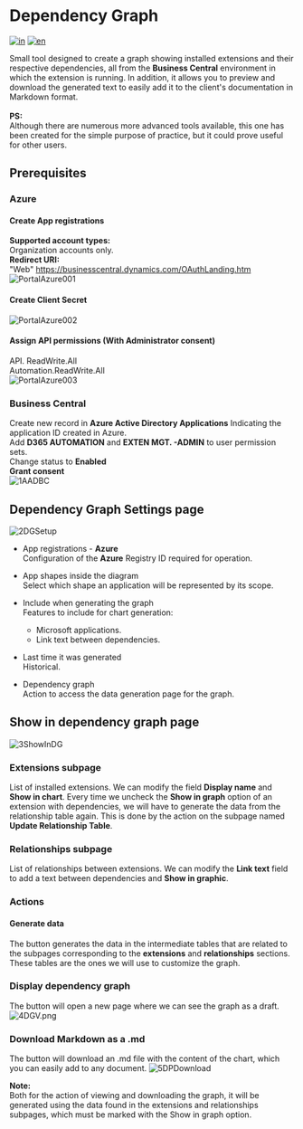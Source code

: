 # Dependency Graph 
[![in](https://img.shields.io/badge/lang-en-pink.svg)](https://github.com/NovoaDev/Dependency-Graph-BCExt/blob/main/README.md)
[![en](https://img.shields.io/badge/lang-es-black.svg)](https://github.com/NovoaDev/Dependency-Graph-BCExt/blob/main/README.es-ES.md)

Small tool designed to create a graph showing installed extensions and their respective dependencies, all from the **Business Central** environment in which the extension is running. In addition, it allows you to preview and download the generated text to easily add it to the client's documentation in Markdown format. <br> <br>
**PS:** <br>
Although there are numerous more advanced tools available, this one has been created for the simple purpose of practice, but it could prove useful for other users.

## Prerequisites
### Azure
#### Create App registrations
**Supported account types:** <br>
Organization accounts only. <br>
**Redirect URI:** <br>
"Web" https://businesscentral.dynamics.com/OAuthLanding.htm <br>
![PortalAzure001](/res/PortalAzure001.png)

#### Create Client Secret
![PortalAzure002](/res/PortalAzure002.png)

#### Assign API permissions (With Administrator consent) 
API. ReadWrite.All <br>
Automation.ReadWrite.All <br>
![PortalAzure003](/res/PortalAzure003.png)

### Business Central
Create new record in **Azure Active Directory Applications** Indicating the application ID created in Azure. <br>
Add **D365 AUTOMATION** and **EXTEN MGT. -ADMIN** to user permission sets. <br>
Change status to **Enabled** <br>
**Grant consent** <br>
![1AADBC](/res/1AADBC.png)

## Dependency Graph Settings page
![2DGSetup](/res/2DGSetup.png)

- App registrations - **Azure** <br>
Configuration of the **Azure** Registry ID required for operation.

- App shapes inside the diagram <br>
Select which shape an application will be represented by its scope.

- Include when generating the graph <br>
Features to include for chart generation: <br>
    - Microsoft applications. 
    - Link text between dependencies.

- Last time it was generated <br>
Historical.

- Dependency graph <br>
Action to access the data generation page for the graph.

## Show in dependency graph page
![3ShowInDG](/res/3ShowInDG.png)
### Extensions subpage 
List of installed extensions. We can modify the field **Display name** and **Show in chart**. Every time we uncheck the **Show in graph** option of an extension with dependencies, we will have to generate the data from the relationship table again. This is done by the action on the subpage named **Update Relationship Table**.

### Relationships subpage
List of relationships between extensions. We can modify the **Link text** field to add a text between dependencies and **Show in graphic**.

### Actions
#### Generate data
The button generates the data in the intermediate tables that are related to the subpages corresponding to the **extensions** and **relationships** sections. These tables are the ones we will use to customize the graph.
### Display dependency graph
The button will open a new page where we can see the graph as a draft. 
![4DGV.png](/res/4DGV.png)

### Download Markdown as a .md
The button will download an .md file with the content of the chart, which you can easily add to any document.
![5DPDownload](/res/5DPDownload.png)

**Note:** <br>
Both for the action of viewing and downloading the graph, it will be generated using the data found in the extensions and relationships subpages, which must be marked with the Show in graph option.